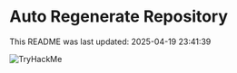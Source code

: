 # Auto Regenerate Repository

This README was last updated: 2025-04-19 23:41:39

 ![TryHackMe](https://tryhackme.com/badge/533634)